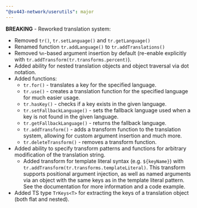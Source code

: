 ```yaml
---
"@sv443-network/userutils": major
---
```


**BREAKING** - Reworked translation system:
- Removed `tr()`, `tr.setLanguage()` and `tr.getLanguage()`
- Renamed function `tr.addLanguage()` to `tr.addTranslations()`
- Removed `%n`-based argument insertion by default (re-enable explicitly with `tr.addTransform(tr.transforms.percent)`).
- Added ability for nested translation objects and object traversal via dot notation.
- Added functions:
  - `tr.for()` - translates a key for the specified language.
  - `tr.use()` - creates a translation function for the specified language for much easier usage.
  - `tr.hasKey()` - checks if a key exists in the given language.
  - `tr.setFallbackLanguage()` - sets the fallback language used when a key is not found in the given language.
  - `tr.getFallbackLanguage()` - returns the fallback language.
  - `tr.addTransform()` - adds a transform function to the translation system, allowing for custom argument insertion and much more.
  - `tr.deleteTransform()` - removes a transform function.
- Added ability to specify transform patterns and functions for arbitrary modification of the translation string.
  - Added transform for template literal syntax (e.g. `${keyName}`) with `tr.addTransform(tr.transforms.templateLiteral)`. This transform supports positional argument injection, as well as named arguments via an object with the same keys as in the template literal pattern. See the documentation for more information and a code example.
- Added TS type `TrKeys<T>` for extracting the keys of a translation object (both flat and nested).
